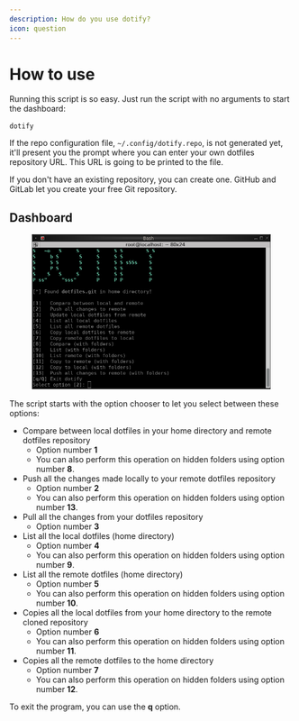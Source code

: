 ```yaml
---
description: How do you use dotify?
icon: question
---
```


# How to use

Running this script is so easy. Just run the script with no arguments to start the dashboard:

```
dotify
```

If the repo configuration file, `~/.config/dotify.repo`, is not generated yet, it'll present you the prompt where you can enter your own dotfiles repository URL. This URL is going to be printed to the file.

If you don't have an existing repository, you can create one. GitHub and GitLab let you create your free Git repository.

## Dashboard

<figure><img src="../.gitbook/assets/master.png" alt=""><figcaption></figcaption></figure>

The script starts with the option chooser to let you select between these options:

* Compare between local dotfiles in your home directory and remote dotfiles repository
  * Option number **1**
  * You can also perform this operation on hidden folders using option number **8**.
* Push all the changes made locally to your remote dotfiles repository
  * Option number **2**
  * You can also perform this operation on hidden folders using option number **13**.
* Pull all the changes from your dotfiles repository
  * Option number **3**
* List all the local dotfiles (home directory)
  * Option number **4**
  * You can also perform this operation on hidden folders using option number **9**.
* List all the remote dotfiles (home directory)
  * Option number **5**
  * You can also perform this operation on hidden folders using option number **10**.
* Copies all the local dotfiles from your home directory to the remote cloned repository
  * Option number **6**
  * You can also perform this operation on hidden folders using option number **11**.
* Copies all the remote dotfiles to the home directory
  * Option number **7**
  * You can also perform this operation on hidden folders using option number **12**.

To exit the program, you can use the **q** option.
